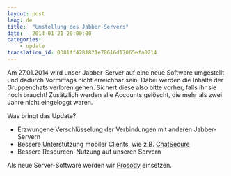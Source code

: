 ```yaml
---
layout: post
lang: de
title:  "Umstellung des Jabber-Servers"
date:   2014-01-21 20:00:00
categories:
    - update
translation_id: 0381ff4281821e78616d17065efa0214
---
```


Am 27.01.2014 wird unser Jabber-Server auf eine neue Software umgestellt und dadurch Vormittags nicht erreichbar sein. Dabei werden die Inhalte der Gruppenchats verloren gehen. Sichert diese also bitte vorher, falls ihr sie noch braucht! Zusätzlich werden alle Accounts gelöscht, die mehr als zwei Jahre nicht eingeloggt waren.

Was bringt das Update?
* Erzwungene Verschlüsselung der Verbindungen mit anderen Jabber-Servern
* Bessere Unterstützung mobiler Clients, wie z.B. [ChatSecure](https://guardianproject.info/apps/chatsecure/)
* Bessere Resourcen-Nutzung auf unseren Servern

Als neue Server-Software werden wir [Prosody](http://prosody.im/) einsetzen.
